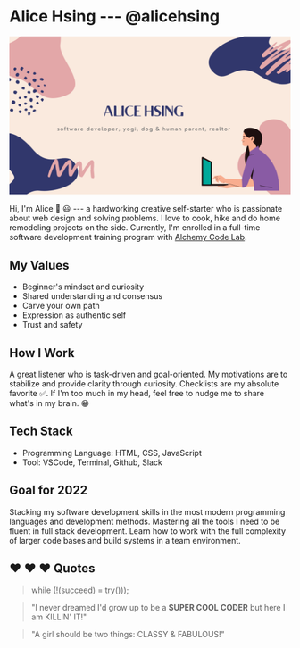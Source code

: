# Alice Hsing ---  @alicehsing

![Image of Banner](./topImg.png)


Hi, I'm Alice 👋  :smiley: --- a hardworking creative self-starter who is passionate about web design and solving problems. I love to cook, hike and do home remodeling projects on the side. Currently, I'm enrolled in a full-time software development training program with [Alchemy Code Lab](https://www.alchemycodelab.com/).

## My Values

* Beginner's mindset and curiosity
* Shared understanding and consensus
* Carve your own path
* Expression as authentic self
* Trust and safety


## How I Work
A great listener who is task-driven and goal-oriented. My motivations are to stabilize and provide clarity through curiosity. Checklists are my absolute favorite :white_check_mark:. If I'm too much in my head, feel free to nudge me to share what's in my brain. :grin: 


## Tech Stack
* Programming Language: HTML, CSS, JavaScript
* Tool: VSCode, Terminal, Github, Slack
<!-- * Web Framework:
* Web Application: 
* Database:
* Web Server:  -->

## Goal for 2022
Stacking my software development skills in the most modern programming languages and development methods. Mastering all the tools I need to be fluent in full stack development. Learn how to work with the full complexity of larger code bases and build systems in a team environment.

## :heart: :heart: :heart: Quotes
>  while (!(succeed) = try()));

 > "I never dreamed I'd grow up to be a **SUPER COOL** **CODER**
 > but here I am KILLIN' IT!"

 > "A girl should be two things:
 > CLASSY & FABULOUS!"